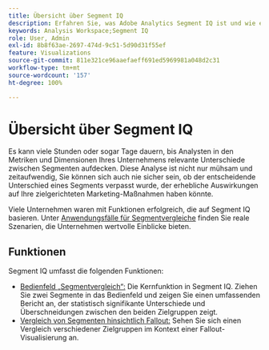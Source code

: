 ```yaml
---
title: Übersicht über Segment IQ
description: Erfahren Sie, was Adobe Analytics Segment IQ ist und wie es Ihrem Unternehmen helfen kann.
keywords: Analysis Workspace;Segment IQ
role: User, Admin
exl-id: 8b8f63ae-2697-474d-9c51-5d90d31f55ef
feature: Visualizations
source-git-commit: 811e321ce96aaefaeff691ed5969981a048d2c31
workflow-type: tm+mt
source-wordcount: '157'
ht-degree: 100%

---
```


# Übersicht über Segment IQ

Es kann viele Stunden oder sogar Tage dauern, bis Analysten in den Metriken und Dimensionen Ihres Unternehmens relevante Unterschiede zwischen Segmenten aufdecken. Diese Analyse ist nicht nur mühsam und zeitaufwendig, Sie können sich auch nie sicher sein, ob der entscheidende Unterschied eines Segments verpasst wurde, der erhebliche Auswirkungen auf Ihre zielgerichteten Marketing-Maßnahmen haben könnte.

Viele Unternehmen waren mit Funktionen erfolgreich, die auf Segment IQ basieren. Unter [Anwendungsfälle für Segmentvergleiche](c-panels/c-segment-comparison/segment-compare-use-cases.md) finden Sie reale Szenarien, die Unternehmen wertvolle Einblicke bieten.

## Funktionen

Segment IQ umfasst die folgenden Funktionen:

* [Bedienfeld „Segmentvergleich“:](c-panels/c-segment-comparison/segment-comparison.md) Die Kernfunktion in Segment IQ. Ziehen Sie zwei Segmente in das Bedienfeld und zeigen Sie einen umfassenden Bericht an, der statistisch signifikante Unterschiede und Überschneidungen zwischen den beiden Zielgruppen zeigt.
* [Vergleich von Segmenten hinsichtlich Fallout:](visualizations/fallout/compare-segments-fallout.md) Sehen Sie sich einen Vergleich verschiedener Zielgruppen im Kontext einer Fallout-Visualisierung an.
